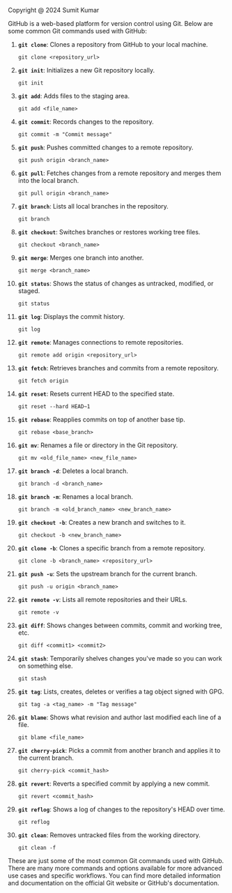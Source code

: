 Copyright @ 2024 Sumit Kumar

GitHub is a web-based platform for version control using Git. Below are some common Git commands used with GitHub:

1. **`git clone`**: Clones a repository from GitHub to your local machine.

   ```git clone <repository_url>```


2. **`git init`**: Initializes a new Git repository locally.

   ```git init```


3. **`git add`**: Adds files to the staging area.

   ```git add <file_name>```


4. **`git commit`**: Records changes to the repository.

   ```git commit -m "Commit message"```


5. **`git push`**: Pushes committed changes to a remote repository.

   ```git push origin <branch_name>```


6. **`git pull`**: Fetches changes from a remote repository and merges them into the local branch.

   ```git pull origin <branch_name>```


7. **`git branch`**: Lists all local branches in the repository.

   ```git branch```

   
8. **`git checkout`**: Switches branches or restores working tree files.

   ```git checkout <branch_name>```


9. **`git merge`**: Merges one branch into another.

   ```git merge <branch_name>```


10. **`git status`**: Shows the status of changes as untracked, modified, or staged.

    ```git status```


11. **`git log`**: Displays the commit history.

    ```git log```


12. **`git remote`**: Manages connections to remote repositories.

    ```git remote add origin <repository_url>```

    
13. **`git fetch`**: Retrieves branches and commits from a remote repository.

    ```git fetch origin```
    

14. **`git reset`**: Resets current HEAD to the specified state.

    ```git reset --hard HEAD~1```
    

15. **`git rebase`**: Reapplies commits on top of another base tip.

    ```git rebase <base_branch>```


16. **`git mv`**: Renames a file or directory in the Git repository.

    ```git mv <old_file_name> <new_file_name>```


17. **`git branch -d`**: Deletes a local branch.

    ```git branch -d <branch_name>```


18. **`git branch -m`**: Renames a local branch.

    ```git branch -m <old_branch_name> <new_branch_name>```


19. **`git checkout -b`**: Creates a new branch and switches to it.

    ```git checkout -b <new_branch_name>```


20. **`git clone -b`**: Clones a specific branch from a remote repository.

    ```git clone -b <branch_name> <repository_url>```


21. **`git push -u`**: Sets the upstream branch for the current branch.

    ```git push -u origin <branch_name>```


22. **`git remote -v`**: Lists all remote repositories and their URLs.

    ```git remote -v```


23. **`git diff`**: Shows changes between commits, commit and working tree, etc.

    ```git diff <commit1> <commit2>```


24. **`git stash`**: Temporarily shelves changes you've made so you can work on something else.

    ```git stash```


25. **`git tag`**: Lists, creates, deletes or verifies a tag object signed with GPG.

    ```git tag -a <tag_name> -m "Tag message"```


26. **`git blame`**: Shows what revision and author last modified each line of a file.

    ```git blame <file_name>```


27. **`git cherry-pick`**: Picks a commit from another branch and applies it to the current branch.

    ```git cherry-pick <commit_hash>```


28. **`git revert`**: Reverts a specified commit by applying a new commit.

    ```git revert <commit_hash>```


29. **`git reflog`**: Shows a log of changes to the repository's HEAD over time.

    ```git reflog```


30. **`git clean`**: Removes untracked files from the working directory.

    ```git clean -f```


These are just some of the most common Git commands used with GitHub. There are many more commands and options available for more advanced use cases and specific workflows. You can find more detailed information and documentation on the official Git website or GitHub's documentation.





